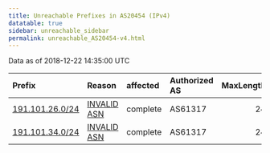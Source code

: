 ```yaml
---
title: Unreachable Prefixes in AS20454 (IPv4)
datatable: true
sidebar: unreachable_sidebar
permalink: unreachable_AS20454-v4.html
---
```


Data as of 2018-12-22 14:35:00 UTC


<div class="datatable-begin"></div>

| Prefix                                                   | Reason                                                                                                 | affected   | Authorized AS   |   MaxLength | Anchor                                         |   unreachable /24s |
|:---------------------------------------------------------|:-------------------------------------------------------------------------------------------------------|:-----------|:----------------|------------:|:-----------------------------------------------|-------------------:|
| [191.101.26.0/24](https://stat.ripe.net/191.101.26.0/24) | [INVALID ASN](https://rpki-validator.ripe.net/announcement-preview?asn=AS20454&prefix=191.101.26.0/24) | complete   | AS61317         |          24 | [LACNIC](unreachable_LACNIC_RPKI_Root-v4.html) |                  1 |
| [191.101.34.0/24](https://stat.ripe.net/191.101.34.0/24) | [INVALID ASN](https://rpki-validator.ripe.net/announcement-preview?asn=AS20454&prefix=191.101.34.0/24) | complete   | AS61317         |          24 | [LACNIC](unreachable_LACNIC_RPKI_Root-v4.html) |                  1 |

<div class="datatable-end"></div>